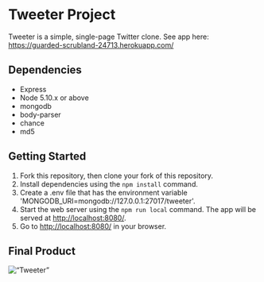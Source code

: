 # Tweeter Project

Tweeter is a simple, single-page Twitter clone.
See app here: https://guarded-scrubland-24713.herokuapp.com/

## Dependencies

- Express
- Node 5.10.x or above
- mongodb
- body-parser
- chance
- md5

## Getting Started

1. Fork this repository, then clone your fork of this repository.
2. Install dependencies using the `npm install` command.
3. Create a .env file that has the environment variable 'MONGODB_URI=mongodb://127.0.0.1:27017/tweeter'.
3. Start the web server using the `npm run local` command. The app will be served at <http://localhost:8080/>.
4. Go to <http://localhost:8080/> in your browser.

## Final Product

![“Tweeter”](https://github.com/tasha-urbancic/tweeter/blob/master/docs/tweeter-compose-tweet.gif?raw=true)


